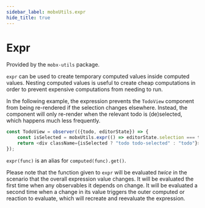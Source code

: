 ```yaml
---
sidebar_label: mobxUtils.expr
hide_title: true
---
```


# Expr
<div id='codefund' ></div>

Provided by the `mobx-utils` package.

`expr` can be used to create temporary computed values inside computed values. 
Nesting computed values is useful to create cheap computations in order to prevent expensive computations from needing to run.

In the following example, the expression prevents the `TodoView` component from being re-rendered if the selection changes elsewhere.
Instead, the component will only re-render when the relevant todo is (de)selected, which happens much less frequently.

```javascript
const TodoView = observer(({todo, editorState}) => {
    const isSelected = mobxUtils.expr(() => editorState.selection === todo);
    return <div className={isSelected ? "todo todo-selected" : "todo"}>{todo.title}</div>;
});
```

`expr(func)` is an alias for `computed(func).get()`.

Please note that the function given to `expr` will be evaluated _twice_ in the scenario that the overall expression value changes.
It will be evaluated the first time when any observables it depends on change.
It will be evaluated a second time when a change in its value triggers the outer computed or reaction to evaluate, which will
recreate and reevaluate the expression.
